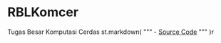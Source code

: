 # RBLKomcer
Tugas Besar Komputasi Cerdas
    st.markdown(
    """
    - [Source Code](https://github.com/tasya1509/RBLKomcer)
    """
    )r
